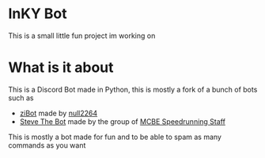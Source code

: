 # InKY Bot

This is a small little fun project im working on

# What is it about

This is a Discord Bot made in Python, this is mostly a fork of a bunch of bots such as 

* [ziBot](https://github.com/ZiRO-Bot/ziBot) made by [null2264](https://github.com/null2264)
* [Steve The Bot](https://github.com/MCBE-Speedrunning/Steve-Bot) made by the group of [MCBE Speedrunning Staff](https://github.com/MCBE-Speedrunning)

This is mostly a bot made for fun and to be able to spam as many commands as you want
